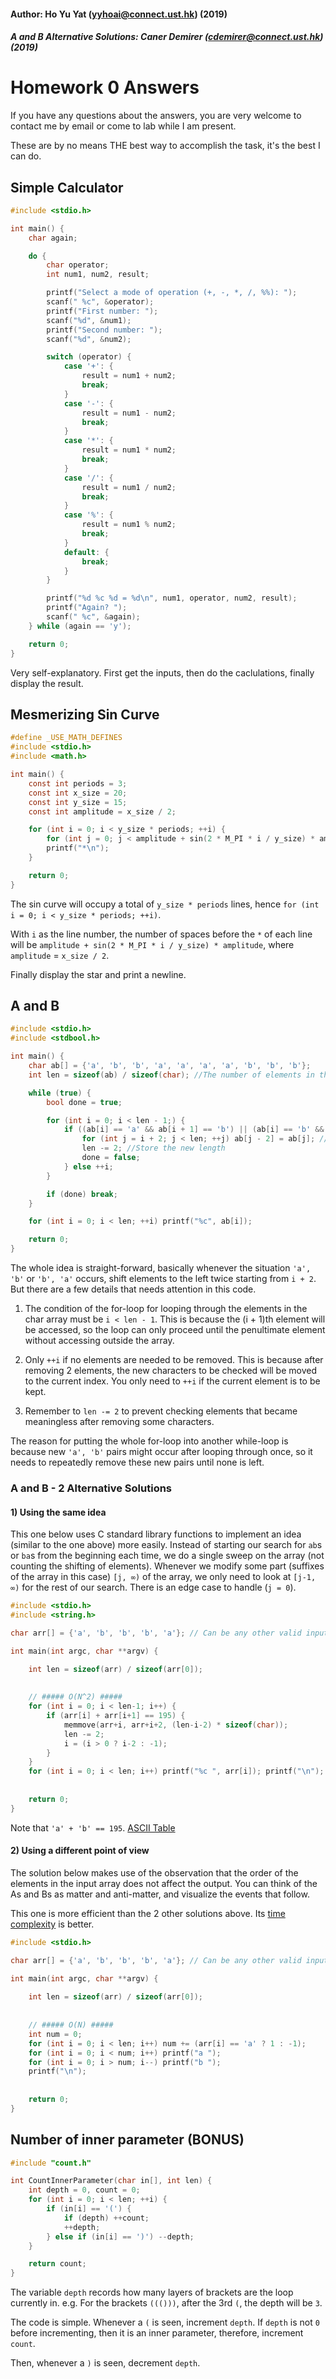 #### Author: Ho Yu Yat (yyhoai@connect.ust.hk) (2019)

##### A and B Alternative Solutions: Caner Demirer (cdemirer@connect.ust.hk) (2019)

# Homework 0 Answers

If you have any questions about the answers, you are very welcome to contact me by email or come to lab while I am present.

These are by no means THE best way to accomplish the task, it's the best I can do.

## Simple Calculator
```c
#include <stdio.h>

int main() {
    char again;

    do {
        char operator;
        int num1, num2, result;

        printf("Select a mode of operation (+, -, *, /, %%): ");
        scanf(" %c", &operator);
        printf("First number: ");
        scanf("%d", &num1);
        printf("Second number: ");
        scanf("%d", &num2);

        switch (operator) {
            case '+': {
                result = num1 + num2;
                break;
            }
            case '-': {
                result = num1 - num2;
                break;
            }
            case '*': {
                result = num1 * num2;
                break;
            }
            case '/': {
                result = num1 / num2;
                break;
            }
            case '%': {
                result = num1 % num2;
                break;
            }
            default: {
                break;
            }
        }

        printf("%d %c %d = %d\n", num1, operator, num2, result);
        printf("Again? ");
        scanf(" %c", &again);
    } while (again == 'y');

    return 0;
}
```

Very self-explanatory. First get the inputs, then do the caclulations, finally display the result.

## Mesmerizing Sin Curve
```c
#define _USE_MATH_DEFINES
#include <stdio.h>
#include <math.h>

int main() {
    const int periods = 3;
    const int x_size = 20;
    const int y_size = 15;
    const int amplitude = x_size / 2;

    for (int i = 0; i < y_size * periods; ++i) {
        for (int j = 0; j < amplitude + sin(2 * M_PI * i / y_size) * amplitude; ++j) printf(" ");
        printf("*\n");
    }

    return 0;
}
```

The sin curve will occupy a total of `y_size * periods` lines, hence `for (int i = 0; i < y_size * periods; ++i)`.

With `i` as the line number, the number of spaces before the `*` of each line will be `amplitude + sin(2 * M_PI * i / y_size) * amplitude`, where `amplitude` = `x_size / 2`.

Finally display the star and print a newline.

## A and B

```c
#include <stdio.h>
#include <stdbool.h>

int main() {
    char ab[] = {'a', 'b', 'b', 'a', 'a', 'a', 'a', 'b', 'b', 'b'};
    int len = sizeof(ab) / sizeof(char); //The number of elements in the array

    while (true) {
        bool done = true;

        for (int i = 0; i < len - 1;) {
            if ((ab[i] == 'a' && ab[i + 1] == 'b') || (ab[i] == 'b' && ab[i + 1] == 'a')) {
                for (int j = i + 2; j < len; ++j) ab[j - 2] = ab[j]; //Shift all elements to the left twice
                len -= 2; //Store the new length
                done = false;
            } else ++i;
        }

        if (done) break;
    }

    for (int i = 0; i < len; ++i) printf("%c", ab[i]);

    return 0;
}
```

The whole idea is straight-forward, basically whenever the situation `'a', 'b'` or `'b', 'a'` occurs, shift elements to the left twice starting from `i + 2`. But there are a few details that needs attention in this code.

1. The condition of the for-loop for looping through the elements in the char array must be `i < len - 1`. This is because the (i + 1)th element will be accessed, so the loop can only proceed until the penultimate element without accessing outside the array.

2. Only `++i` if no elements are needed to be removed. This is because after removing 2 elements, the new characters to be checked will be moved to the current index. You only need to `++i` if the current element is to be kept.

3. Remember to `len -= 2` to prevent checking elements that became meaningless after removing some characters.

The reason for putting the whole for-loop into another while-loop is because new `'a', 'b'` pairs might occur after looping through once, so it needs to repeatedly remove these new pairs until none is left.

### A and B - 2 Alternative Solutions

#### 1) Using the same idea

This one below uses C standard library functions to implement an idea (similar to the one above) more easily.
Instead of starting our search for `ab`s or `ba`s from the beginning each time, we do a single sweep on the array (not counting the shifting of elements). Whenever we modify some part (suffixes of the array in this case) `[j, ∞)` of the array, we only need to look at `[j-1, ∞)` for the rest of our search. There is an edge case to handle (`j = 0`).

```c
#include <stdio.h>
#include <string.h>

char arr[] = {'a', 'b', 'b', 'b', 'a'}; // Can be any other valid input

int main(int argc, char **argv) {

    int len = sizeof(arr) / sizeof(arr[0]);
    
    
    // ##### O(N^2) #####
    for (int i = 0; i < len-1; i++) {
        if (arr[i] + arr[i+1] == 195) {
            memmove(arr+i, arr+i+2, (len-i-2) * sizeof(char));
            len -= 2;
            i = (i > 0 ? i-2 : -1);
        }
    }
    for (int i = 0; i < len; i++) printf("%c ", arr[i]); printf("\n");
    
    
    return 0;
}
```

Note that `'a' + 'b' == 195`. [ASCII Table](http://www.asciitable.com/)


#### 2) Using a different point of view

The solution below makes use of the observation that the order of the elements in the input array does not affect the output. You can think of the As and Bs as matter and anti-matter, and visualize the events that follow.

This one is more efficient than the 2 other solutions above. Its [time complexity](https://en.wikipedia.org/wiki/Time_complexity) is better.

```c
#include <stdio.h>

char arr[] = {'a', 'b', 'b', 'b', 'a'}; // Can be any other valid input

int main(int argc, char **argv) {
    
    int len = sizeof(arr) / sizeof(arr[0]);
    
    
    // ##### O(N) #####
    int num = 0;
    for (int i = 0; i < len; i++) num += (arr[i] == 'a' ? 1 : -1);
    for (int i = 0; i < num; i++) printf("a ");
    for (int i = 0; i > num; i--) printf("b ");
    printf("\n");
    
    
    return 0;
}
```

## Number of inner parameter (BONUS)
```c
#include "count.h"

int CountInnerParameter(char in[], int len) {
    int depth = 0, count = 0;
    for (int i = 0; i < len; ++i) {
        if (in[i] == '(') {
            if (depth) ++count;
            ++depth;
        } else if (in[i] == ')') --depth;
    }

    return count;
}
```

The variable `depth` records how many layers of brackets are the loop currently in. e.g. For the brackets `((()))`, after the 3rd `(`, the depth will be `3`.

The code is simple. Whenever a `(` is seen, increment `depth`. If `depth` is not `0` before incrementing, then it is an inner parameter, therefore, increment `count`.

Then, whenever a `)` is seen, decrement `depth`.
